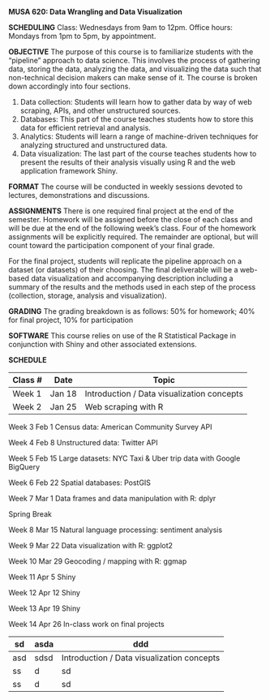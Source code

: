 **MUSA 620: Data Wrangling and Data Visualization**

**SCHEDULING**
Class: Wednesdays from 9am to 12pm. Office hours: Mondays from 1pm to 5pm, by appointment.
				
**OBJECTIVE**
The purpose of this course is to familiarize students with the “pipeline” approach to data science. This involves the process of gathering data, storing the data, analyzing the data, and visualizing the data such that non-technical decision makers can make sense of it. The course is broken down accordingly into four sections.

1.	Data collection: Students will learn how to gather data by way of web scraping, APIs, and other unstructured sources.
2.	Databases: This part of the course teaches students how to store this data for efficient retrieval and analysis.
3.	Analytics: Students will learn a range of machine-driven techniques for analyzing structured and unstructured data.
4.	Data visualization: The last part of the course teaches students how to present the results of their analysis visually using R and the web application framework Shiny.
	
**FORMAT**
The course will be conducted in weekly sessions devoted to lectures, demonstrations and discussions.

**ASSIGNMENTS**
There is one required final project at the end of the semester. Homework will be assigned before the close of each class and will be due at the end of the following week’s class. Four of the homework assignments will be explicitly required. The remainder are optional, but will count toward the participation component of your final grade.

For the final project, students will replicate the pipeline approach on a dataset (or datasets) of their choosing. The final deliverable will be a web-based data visualization and accompanying description including a summary of the results and the methods used in each step of the process (collection, storage, analysis and visualization). 

**GRADING**
The grading breakdown is as follows: 50% for homework; 40% for final project, 10% for participation

**SOFTWARE**
This course relies on use of the R Statistical Package in conjunction with Shiny and other associated extensions. 
	
**SCHEDULE**

| Class # | Date | Topic |
|-----|------|-------|
| Week 1 | Jan 18 | Introduction / Data visualization concepts |
| Week 2 | Jan 25 | Web scraping with R |

Week 3	Feb 1		  Census data: American Community Survey API

Week 4	Feb 8		  Unstructured data: Twitter API

Week 5	Feb 15		Large datasets: NYC Taxi & Uber trip data with Google BigQuery

Week 6	Feb 22		Spatial databases: PostGIS

Week 7	Mar 1		  Data frames and data manipulation with R: dplyr

Spring Break

Week 8	Mar 15		Natural language processing: sentiment analysis

Week 9	Mar 22		Data visualization with R: ggplot2

Week 10	Mar 29		Geocoding / mapping with R: ggmap

Week 11	Apr 5		  Shiny

Week 12	Apr 12		Shiny

Week 13	Apr 19		Shiny 

Week 14	Apr 26		In-class work on final projects


| sd  | asda | ddd   |
|-----|------|-------|
| asd | sdsd | Introduction / Data visualization concepts |
| ss  | d    | sd    |
| ss  | d    | sd    |
